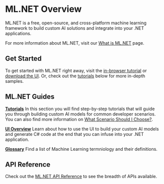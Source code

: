 # ML.NET Overview

ML.NET is a free, open-source, and cross-platform machine learning framework to build custom AI solutions and integrate into your .NET applications. 

For more information about ML.NET, visit our [What is ML.NET]() page.

## Get Started
To get started with ML.NET right away, visit the [in-browser tutorial]() or [download the UI](). Or, check out the [tutorials]() below for more in-depth samples.

## ML.NET Guides

**[Tutorials]()**
In this section you will find step-by-step tutorials that will guide you through building custom AI models for common developer scenarios. You can also find more information on [What Scenario Should I Choose?]().

**[UI Overview]()**
Learn about how to use the UI to build your custom AI models and generate C# code at the end that you can infuse into your .NET application.

**[Glossary]()**
Find a list of Machine Learning termniology and their definitions.

## API Reference
Check out the [ML.NET API Reference]() to see the breadth of APIs available.
